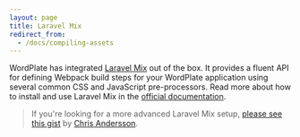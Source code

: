 ```yaml
---
layout: page
title: Laravel Mix
redirect_from:
  - /docs/compiling-assets
---
```


WordPlate has integrated [Laravel Mix](https://laravel.com/docs/5.6/mix) out of the box. It provides a fluent API for defining Webpack build steps for your WordPlate application using several common CSS and JavaScript pre-processors. Read more about how to install and use Laravel Mix in the [official documentation](https://laravel.com/docs/5.6/mix).

> If you're looking for a more advanced Laravel Mix setup, [please see this gist](https://gist.github.com/puredazzle/3c631af402ee9edcff89389e0904834d) by [Chris Andersson](https://github.com/puredazzle).
